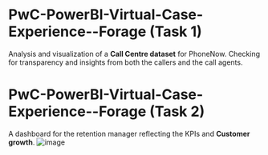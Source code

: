 # PwC-PowerBI-Virtual-Case-Experience--Forage (Task 1)
Analysis and visualization of a **Call Centre dataset** for PhoneNow. Checking for transparency and insights from both the callers and the call agents.
# PwC-PowerBI-Virtual-Case-Experience--Forage (Task 2)
A dashboard for the retention manager reflecting the KPIs and **Customer growth**.
![image](https://github.com/Temitope-odeyemi/PwC-PowerBI-Virtual-Case-Experience--Forage/assets/113670117/e7d38e92-10e9-446e-bff3-9d62b94870c1)


